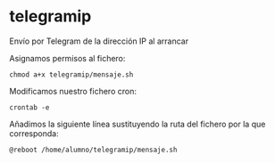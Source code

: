 # telegramip
Envío por Telegram de la dirección IP al arrancar

Asignamos permisos al fichero:

`chmod a+x telegramip/mensaje.sh`

Modificamos nuestro fichero cron:

`crontab -e`

Añadimos la siguiente línea sustituyendo la ruta del fichero por la que corresponda:

`@reboot /home/alumno/telegramip/mensaje.sh`
